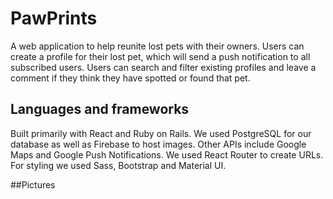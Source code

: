 # PawPrints

A web application to help reunite lost pets with their owners. Users can create a profile for their lost pet, which will send a push notification to all subscribed users. Users can search and filter existing profiles and leave a comment if they think they have spotted or found that pet. 


## Languages and frameworks

Built primarily with React and Ruby on Rails. We used PostgreSQL for our database as well as Firebase to host images. Other APIs include Google Maps and Google Push Notifications. We used React Router to create URLs. For styling we used Sass, Bootstrap and Material UI. 


##Pictures
